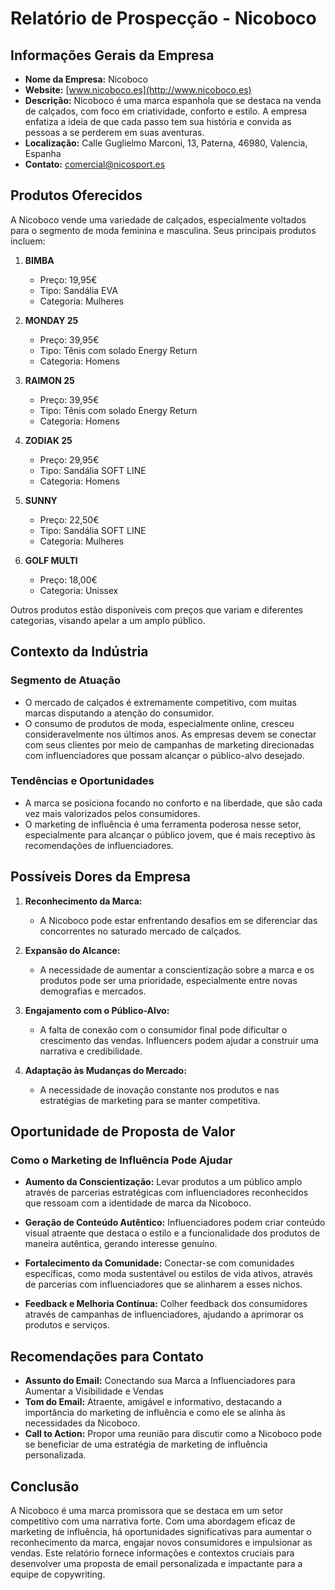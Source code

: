 # Relatório de Prospecção - Nicoboco

## Informações Gerais da Empresa

- **Nome da Empresa:** Nicoboco
- **Website:** [www.nicoboco.es](http://www.nicoboco.es)
- **Descrição:** Nicoboco é uma marca espanhola que se destaca na venda de calçados, com foco em criatividade, conforto e estilo. A empresa enfatiza a ideia de que cada passo tem sua história e convida as pessoas a se perderem em suas aventuras.
- **Localização:** Calle Guglielmo Marconi, 13, Paterna, 46980, Valencia, Espanha
- **Contato:** comercial@nicosport.es

## Produtos Oferecidos

A Nicoboco vende uma variedade de calçados, especialmente voltados para o segmento de moda feminina e masculina. Seus principais produtos incluem:

1. **BIMBA**
   - Preço: 19,95€
   - Tipo: Sandália EVA
   - Categoria: Mulheres

2. **MONDAY 25**
   - Preço: 39,95€
   - Tipo: Tênis com solado Energy Return
   - Categoria: Homens

3. **RAIMON 25**
   - Preço: 39,95€
   - Tipo: Tênis com solado Energy Return
   - Categoria: Homens

4. **ZODIAK 25**
   - Preço: 29,95€
   - Tipo: Sandália SOFT LINE
   - Categoria: Homens

5. **SUNNY**
   - Preço: 22,50€
   - Tipo: Sandália SOFT LINE
   - Categoria: Mulheres

6. **GOLF MULTI**
   - Preço: 18,00€
   - Categoria: Unissex

Outros produtos estão disponíveis com preços que variam e diferentes categorias, visando apelar a um amplo público.

## Contexto da Indústria

### Segmento de Atuação
- O mercado de calçados é extremamente competitivo, com muitas marcas disputando a atenção do consumidor.
- O consumo de produtos de moda, especialmente online, cresceu consideravelmente nos últimos anos. As empresas devem se conectar com seus clientes por meio de campanhas de marketing direcionadas com influenciadores que possam alcançar o público-alvo desejado.

### Tendências e Oportunidades
- A marca se posiciona focando no conforto e na liberdade, que são cada vez mais valorizados pelos consumidores.
- O marketing de influência é uma ferramenta poderosa nesse setor, especialmente para alcançar o público jovem, que é mais receptivo às recomendações de influenciadores.

## Possíveis Dores da Empresa

1. **Reconhecimento da Marca:**
   - A Nicoboco pode estar enfrentando desafios em se diferenciar das concorrentes no saturado mercado de calçados.

2. **Expansão do Alcance:**
   - A necessidade de aumentar a conscientização sobre a marca e os produtos pode ser uma prioridade, especialmente entre novas demografias e mercados.

3. **Engajamento com o Público-Alvo:**
   - A falta de conexão com o consumidor final pode dificultar o crescimento das vendas. Influencers podem ajudar a construir uma narrativa e credibilidade.

4. **Adaptação às Mudanças do Mercado:**
   - A necessidade de inovação constante nos produtos e nas estratégias de marketing para se manter competitiva.

## Oportunidade de Proposta de Valor

### Como o Marketing de Influência Pode Ajudar

- **Aumento da Conscientização:** Levar produtos a um público amplo através de parcerias estratégicas com influenciadores reconhecidos que ressoam com a identidade de marca da Nicoboco.
  
- **Geração de Conteúdo Autêntico:** Influenciadores podem criar conteúdo visual atraente que destaca o estilo e a funcionalidade dos produtos de maneira autêntica, gerando interesse genuíno.
  
- **Fortalecimento da Comunidade:** Conectar-se com comunidades específicas, como moda sustentável ou estilos de vida ativos, através de parcerias com influenciadores que se alinharem a esses nichos.

- **Feedback e Melhoria Contínua:** Colher feedback dos consumidores através de campanhas de influenciadores, ajudando a aprimorar os produtos e serviços.

## Recomendações para Contato

- **Assunto do Email:** Conectando sua Marca a Influenciadores para Aumentar a Visibilidade e Vendas
- **Tom do Email:** Atraente, amigável e informativo, destacando a importância do marketing de influência e como ele se alinha às necessidades da Nicoboco.
- **Call to Action:** Propor uma reunião para discutir como a Nicoboco pode se beneficiar de uma estratégia de marketing de influência personalizada.

## Conclusão

A Nicoboco é uma marca promissora que se destaca em um setor competitivo com uma narrativa forte. Com uma abordagem eficaz de marketing de influência, há oportunidades significativas para aumentar o reconhecimento da marca, engajar novos consumidores e impulsionar as vendas. Este relatório fornece informações e contextos cruciais para desenvolver uma proposta de email personalizada e impactante para a equipe de copywriting.